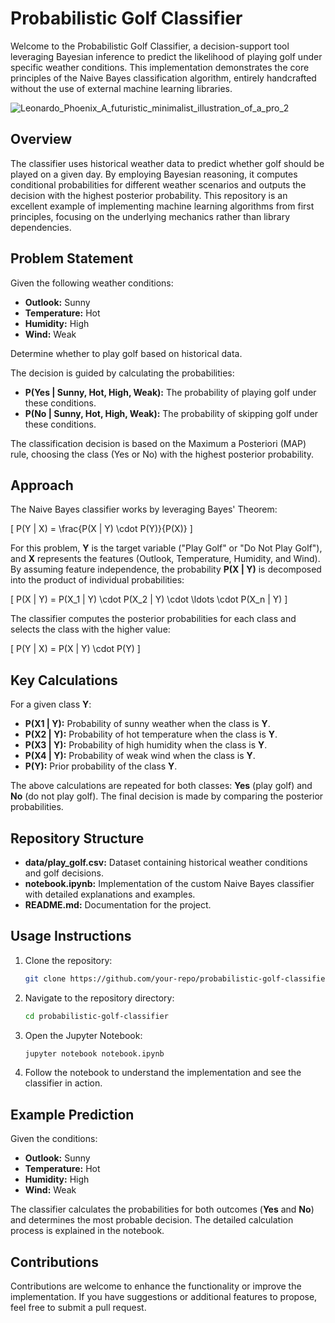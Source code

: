 # Probabilistic Golf Classifier

Welcome to the Probabilistic Golf Classifier, a decision-support tool leveraging Bayesian inference to predict the likelihood of playing golf under specific weather conditions. This implementation demonstrates the core principles of the Naive Bayes classification algorithm, entirely handcrafted without the use of external machine learning libraries.

![Leonardo_Phoenix_A_futuristic_minimalist_illustration_of_a_pro_2](https://github.com/user-attachments/assets/442e4f5a-8da4-40b6-a547-2423461c85eb)

## Overview

The classifier uses historical weather data to predict whether golf should be played on a given day. By employing Bayesian reasoning, it computes conditional probabilities for different weather scenarios and outputs the decision with the highest posterior probability. This repository is an excellent example of implementing machine learning algorithms from first principles, focusing on the underlying mechanics rather than library dependencies.

## Problem Statement

Given the following weather conditions:

- **Outlook:** Sunny
- **Temperature:** Hot
- **Humidity:** High
- **Wind:** Weak

Determine whether to play golf based on historical data.

The decision is guided by calculating the probabilities:

- **P(Yes | Sunny, Hot, High, Weak):** The probability of playing golf under these conditions.
- **P(No | Sunny, Hot, High, Weak):** The probability of skipping golf under these conditions.

The classification decision is based on the Maximum a Posteriori (MAP) rule, choosing the class (Yes or No) with the highest posterior probability.

## Approach

The Naive Bayes classifier works by leveraging Bayes' Theorem:

\[ P(Y | X) = \frac{P(X | Y) \cdot P(Y)}{P(X)} \]

For this problem, **Y** is the target variable ("Play Golf" or "Do Not Play Golf"), and **X** represents the features (Outlook, Temperature, Humidity, and Wind). By assuming feature independence, the probability **P(X | Y)** is decomposed into the product of individual probabilities:

\[ P(X | Y) = P(X_1 | Y) \cdot P(X_2 | Y) \cdot \ldots \cdot P(X_n | Y) \]

The classifier computes the posterior probabilities for each class and selects the class with the higher value:

\[ P(Y | X) = P(X | Y) \cdot P(Y) \]

## Key Calculations

For a given class **Y**:

- **P(X1 | Y):** Probability of sunny weather when the class is **Y**.
- **P(X2 | Y):** Probability of hot temperature when the class is **Y**.
- **P(X3 | Y):** Probability of high humidity when the class is **Y**.
- **P(X4 | Y):** Probability of weak wind when the class is **Y**.
- **P(Y):** Prior probability of the class **Y**.

The above calculations are repeated for both classes: **Yes** (play golf) and **No** (do not play golf). The final decision is made by comparing the posterior probabilities.

## Repository Structure

- **data/play_golf.csv:** Dataset containing historical weather conditions and golf decisions.
- **notebook.ipynb:** Implementation of the custom Naive Bayes classifier with detailed explanations and examples.
- **README.md:** Documentation for the project.

## Usage Instructions

1. Clone the repository:
   ```bash
   git clone https://github.com/your-repo/probabilistic-golf-classifier.git
   ```

2. Navigate to the repository directory:
   ```bash
   cd probabilistic-golf-classifier
   ```

3. Open the Jupyter Notebook:
   ```bash
   jupyter notebook notebook.ipynb
   ```

4. Follow the notebook to understand the implementation and see the classifier in action.

## Example Prediction

Given the conditions:

- **Outlook:** Sunny
- **Temperature:** Hot
- **Humidity:** High
- **Wind:** Weak

The classifier calculates the probabilities for both outcomes (**Yes** and **No**) and determines the most probable decision. The detailed calculation process is explained in the notebook.

## Contributions

Contributions are welcome to enhance the functionality or improve the implementation. If you have suggestions or additional features to propose, feel free to submit a pull request.

